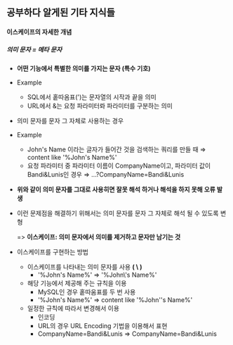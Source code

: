 ## 공부하다 알게된 기타 지식들

#### 이스케이프의 자세한 개념

##### 의미 문자 = 메타 문자

- **어떤 기능에서 특별한 의미를 가지는 문자 (특수 기호)**

- Example

  - SQL에서 홑따옴표(')는 문자열의 시작과 끝을 의미
  - URL에서 &는 요청 파라미터롸 파라미터를 구분하는 의미

- 의미 문자를 문자 그 자체로 사용하는 경우

- Example

  - John's Name 이라는 글자가 들어간 것을 검색하는 쿼리를 만들 때 ⇒ content like '%John's Name%'
  - 요청 파라미터 중 파라미터 이름이 CompanyName이고, 파라미터 값이 Bandi&Lunis인 경우 ⇒ …?CompanyName=Bandi&Lunis

- **위와 같이 의미 문자를 그대로 사용히면 잘못 해석 하거나 해석을 하지 못해 오류 발생**

- 이런 문제점을 해결하기 위해서는 의미 문자를 문자 그 자체로 해석 될 수 있도록 변형

  => **이스케이프: 의미 문자에서 의미를 제거하고 문자만 남기는 것**

- 이스케이프를 구현하는 방법

  - 이스케이프를 나타내는 의미 문자를 사용 **( \ )**
    -  '%John's Name%' => '%John\\'s Name%'
  - 해당 기능에서 제공해 주는 규칙을 이용
    - MySQL인 경우 홑따움표를 두 번 사용 
    -  '%John's Name%' => content like '%John''s Name%'
  - 일정한 규칙에 따라서 변경해서 이용
    - 인코딩
    - URL의 경우 URL Encoding 기법을 이용해서 표현
    - CompanyName=Bandi&Lunis => CompanyName=Bandi&Lunis

